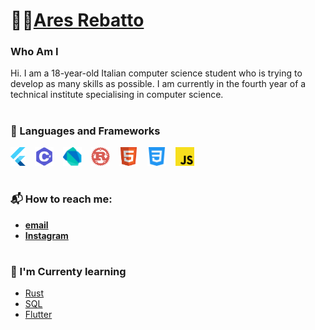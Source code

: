 # 👨‍💻[Ares Rebatto](https://github.com/AresRebatto)
### Who Am I
Hi. I am a 18-year-old Italian computer science student who is trying to develop as many skills as possible.
I am currently in the fourth year of a technical institute specialising in computer science.
#
### 📖 Languages and Frameworks
<div style="dispaly: flex;row-gap: 100px;">
<img src="img/flutter.svg" style="padding-right: 11px;" height="30">
<img src="img/cSharp.svg" style="padding-right: 11px;" height="30">
<img src="img/Dart.png" style="padding-right: 11px;" height="30">
<img src="img/rust.svg" style="padding-right: 11px;" height="30">
<img src="img/html.svg" style="padding-right: 11px;" height="30">
<img src="img/css.svg" style="padding-right: 11px;" height="30">
<img src="img/javascript.svg" style="padding-right: 11px;" height="30">
</div>

#
### 📬 How to reach me:
- <a href="mailto:aresrebatt@gmail.com">**email**</a>
- [**Instagram**](https://www.instagram.com/ares_rebatto/)

#
### 🌱 I'm Currenty learning
- [Rust](https://www.rust-lang.org/it)
- [SQL]()
- [Flutter](https://flutter.dev/)
<!--
**AresRebatto/AresRebatto** is a ✨ _special_ ✨ repository because its `README.md` (this file) appears on your GitHub profile.

Here are some ideas to get you started:

- 🔭 I’m currently working on ...
- 🌱 I’m currently learning ...
- 👯 I’m looking to collaborate on ...
- 🤔 I’m looking for help with ...
- 💬 Ask me about ...
- 📫 How to reach me: ...
- 😄 Pronouns: ...
- ⚡ Fun fact: ...
-->
